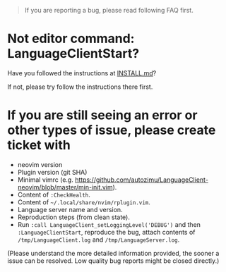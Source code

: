 > If you are reporting a bug, please read following FAQ first.

# Not editor command: LanguageClientStart?
Have you followed the instructions at
[INSTALL.md](https://github.com/autozimu/LanguageClient-neovim/blob/master/INSTALL.md)?

If not, please try follow the instructions there first.

# If you are still seeing an error or other types of issue, please create ticket with
- neovim version
- Plugin version (git SHA)
- Minimal vimrc (e.g. <https://github.com/autozimu/LanguageClient-neovim/blob/master/min-init.vim>).
- Content of `:CheckHealth`.
- Content of `~/.local/share/nvim/rplugin.vim`.
- Language server name and version.
- Reproduction steps (from clean state).
- Run `:call LanguageClient_setLoggingLevel('DEBUG')` and then
  `:LanguageClientStart`, reproduce the bug, attach contents of
  `/tmp/LanguageClient.log` and `/tmp/LanguageServer.log`.

(Please understand the more detailed information provided, the sooner a issue
can be resolved. Low quality bug reports might be closed directly.)
